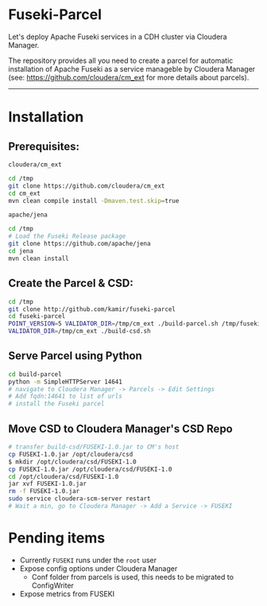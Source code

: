 # Fuseki-Parcel
Let's deploy Apache Fuseki services in a CDH cluster via Cloudera Manager.

The repository provides all you need to create a parcel for automatic installation of Apache Fuseki as a service manageble by Cloudera Manager (see: https://github.com/cloudera/cm_ext for more details about parcels).


---------------

# Installation 
## Prerequisites: 

`cloudera/cm_ext`
```sh
cd /tmp
git clone https://github.com/cloudera/cm_ext
cd cm_ext
mvn clean compile install -Dmaven.test.skip=true
```

`apache/jena`
```sh
cd /tmp
# Load the Fuseki Release package
git clone https://github.com/apache/jena
cd jena
mvn clean install
```

## Create the Parcel & CSD:
```sh
cd /tmp
git clone http://github.com/kamir/fuseki-parcel
cd fuseki-parcel
POINT_VERSION=5 VALIDATOR_DIR=/tmp/cm_ext ./build-parcel.sh /tmp/fuseki-parcel/fuseki-assembly/target/fuseki-*-SNAPSHOT-bin.tar.gz
VALIDATOR_DIR=/tmp/cm_ext ./build-csd.sh
```

## Serve Parcel using Python
```sh
cd build-parcel
python -m SimpleHTTPServer 14641
# navigate to Cloudera Manager -> Parcels -> Edit Settings
# Add fqdn:14641 to list of urls
# install the Fuseki parcel
```

## Move CSD to Cloudera Manager's CSD Repo
```sh
# transfer build-csd/FUSEKI-1.0.jar to CM's host
cp FUSEKI-1.0.jar /opt/cloudera/csd
$ mkdir /opt/cloudera/csd/FUSEKI-1.0
cp FUSEKI-1.0.jar /opt/cloudera/csd/FUSEKI-1.0
cd /opt/cloudera/csd/FUSEKI-1.0
jar xvf FUSEKI-1.0.jar
rm -f FUSEKI-1.0.jar
sudo service cloudera-scm-server restart
# Wait a min, go to Cloudera Manager -> Add a Service -> FUSEKI
```

# Pending items
- Currently `FUSEKI` runs under the `root` user
- Expose config options under Cloudera Manager
  - Conf folder from parcels is used, this needs to be migrated to ConfigWriter
- Expose metrics from FUSEKI

